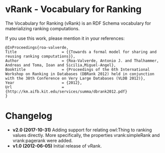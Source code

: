 # vRank - Vocabulary for Ranking

The Vocabulary for Ranking (vRank) is an RDF Schema vocabulary for materializing ranking computations.

If you use this work, please mention it in your references:

  ```
@InProceedings{roa-valverde,
  Title                    = {{Towards a formal model for sharing and reusing ranking computations}},
  Author                   = {Roa-Valverde, Antonio J. and Thalhammer, Andreas and Toma, Ioan and Sicilia,Miguel-Angel},
  Booktitle                = {Proceedings of the 6th International Workshop on Ranking in Databases (DBRank 2012) held in conjunction with the 38th Conference on Very Large Databases (VLDB 2012)},
  Year                     = {2012},
  Url                      = {http://km.aifb.kit.edu/services/summa/dbrank2012.pdf}
}
  ```

# Changelog
* __v2.0 (2017-10-31)__ Adding support for relating owl:Thing to ranking values directly. More specifically, the properties vrank:simpleRank and vrank:pagerank were added.
* __v1.0 (2012-06-05)__ Initial release of vRank.

